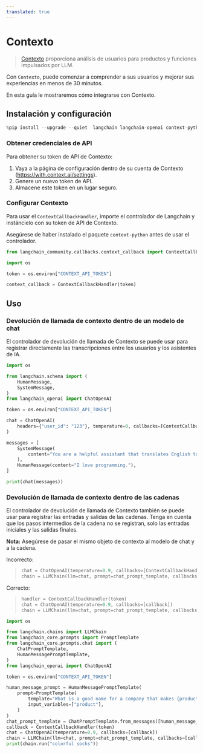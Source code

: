 ```yaml
---
translated: true
---
```


# Contexto

>[Contexto](https://context.ai/) proporciona análisis de usuarios para productos y funciones impulsados por LLM.

Con `Contexto`, puede comenzar a comprender a sus usuarios y mejorar sus experiencias en menos de 30 minutos.

En esta guía le mostraremos cómo integrarse con Contexto.

## Instalación y configuración

```python
%pip install --upgrade --quiet  langchain langchain-openai context-python
```

### Obtener credenciales de API

Para obtener su token de API de Contexto:

1. Vaya a la página de configuración dentro de su cuenta de Contexto (https://with.context.ai/settings).
2. Genere un nuevo token de API.
3. Almacene este token en un lugar seguro.

### Configurar Contexto

Para usar el `ContextCallbackHandler`, importe el controlador de Langchain y instáncielo con su token de API de Contexto.

Asegúrese de haber instalado el paquete `context-python` antes de usar el controlador.

```python
from langchain_community.callbacks.context_callback import ContextCallbackHandler
```

```python
import os

token = os.environ["CONTEXT_API_TOKEN"]

context_callback = ContextCallbackHandler(token)
```

## Uso

### Devolución de llamada de contexto dentro de un modelo de chat

El controlador de devolución de llamada de Contexto se puede usar para registrar directamente las transcripciones entre los usuarios y los asistentes de IA.

```python
import os

from langchain.schema import (
    HumanMessage,
    SystemMessage,
)
from langchain_openai import ChatOpenAI

token = os.environ["CONTEXT_API_TOKEN"]

chat = ChatOpenAI(
    headers={"user_id": "123"}, temperature=0, callbacks=[ContextCallbackHandler(token)]
)

messages = [
    SystemMessage(
        content="You are a helpful assistant that translates English to French."
    ),
    HumanMessage(content="I love programming."),
]

print(chat(messages))
```

### Devolución de llamada de contexto dentro de las cadenas

El controlador de devolución de llamada de Contexto también se puede usar para registrar las entradas y salidas de las cadenas. Tenga en cuenta que los pasos intermedios de la cadena no se registran, solo las entradas iniciales y las salidas finales.

__Nota:__ Asegúrese de pasar el mismo objeto de contexto al modelo de chat y a la cadena.

Incorrecto:
> ```python
> chat = ChatOpenAI(temperature=0.9, callbacks=[ContextCallbackHandler(token)])
> chain = LLMChain(llm=chat, prompt=chat_prompt_template, callbacks=[ContextCallbackHandler(token)])
> ```

Correcto:
>```python
>handler = ContextCallbackHandler(token)
>chat = ChatOpenAI(temperature=0.9, callbacks=[callback])
>chain = LLMChain(llm=chat, prompt=chat_prompt_template, callbacks=[callback])
>```

```python
import os

from langchain.chains import LLMChain
from langchain_core.prompts import PromptTemplate
from langchain_core.prompts.chat import (
    ChatPromptTemplate,
    HumanMessagePromptTemplate,
)
from langchain_openai import ChatOpenAI

token = os.environ["CONTEXT_API_TOKEN"]

human_message_prompt = HumanMessagePromptTemplate(
    prompt=PromptTemplate(
        template="What is a good name for a company that makes {product}?",
        input_variables=["product"],
    )
)
chat_prompt_template = ChatPromptTemplate.from_messages([human_message_prompt])
callback = ContextCallbackHandler(token)
chat = ChatOpenAI(temperature=0.9, callbacks=[callback])
chain = LLMChain(llm=chat, prompt=chat_prompt_template, callbacks=[callback])
print(chain.run("colorful socks"))
```
